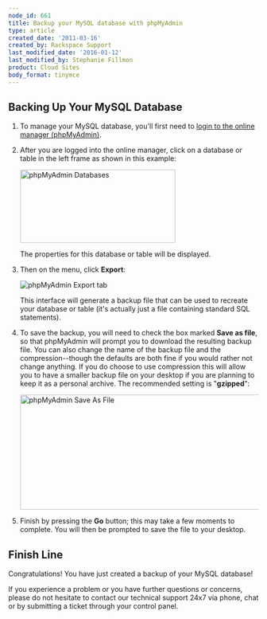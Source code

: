 ```yaml
---
node_id: 661
title: Backup your MySQL database with phpMyAdmin
type: article
created_date: '2011-03-16'
created_by: Rackspace Support
last_modified_date: '2016-01-12'
last_modified_by: Stephanie Fillmon
product: Cloud Sites
body_format: tinymce
---
```




<span class="mw-headline">Backing Up Your MySQL Database</span>
---------------------------------------------------------------

1.  To manage your MySQL database, you'll first need to [login to the
    online
    manager (phpMyAdmin)](/how-to/rackspace-cloud-sites-essentials-phpmyadmin-database-management-interface).
2.  After you are logged into the online manager, click on a database or
    table in the left frame as shown in this example:

    <img src="http://c5018549.r49.cf2.rackcdn.com/phpmyadmin-dbs.png" alt="phpMyAdmin Databases" width="312" height="147" />

    The properties for this database or table will be displayed.

3.  Then on the menu, click **Export**:

    ![phpMyAdmin Export
    tab](http://c5018549.r49.cf2.rackcdn.com/phpmyadmin-export.png)

    This interface will generate a backup file that can be used to
    recreate your database or table (it's actually just a file
    containing standard SQL statements).

4.  To save the backup, you will need to check the box marked **Save as
    file**, so that phpMyAdmin will prompt you to download the resulting
    backup file. You can also change the name of the backup file and the
    compression--though the defaults are both fine if you would rather
    not change anything. If you do choose to use compression this will
    allow you to have a smaller backup file on your desktop if you are
    planning to keep it as a personal archive. The recommended setting
    is "**gzipped**":

    <img src="http://c5018549.r49.cf2.rackcdn.com/phpmyadmin-saveasfile.png" alt="phpMyAdmin Save As File" width="572" height="231" />

5.  Finish by pressing the **Go** button; this may take a few moments
    to complete. You will then be prompted to save the file to
    your desktop.



<span class="mw-headline">Finish Line</span>
--------------------------------------------

Congratulations! You have just created a backup of your MySQL database!

If you experience a problem or you have further questions or concerns,
please do not hesitate to contact our technical support 24x7 via phone,
chat or by submitting a ticket through your control panel.

